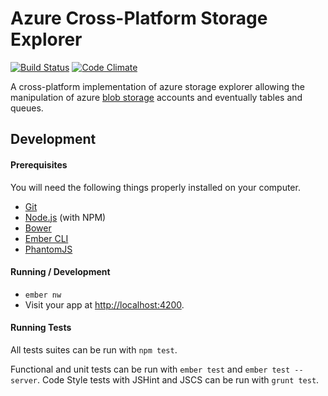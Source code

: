 # Azure Cross-Platform Storage Explorer
[![Build Status](https://travis-ci.org/azure-storage/xplat.svg)](https://travis-ci.org/azure-storage/xplat) [![Code Climate](https://codeclimate.com/github/azure-storage/xplat/badges/gpa.svg)](https://codeclimate.com/github/azure-storage/xplat)

A cross-platform implementation of azure storage explorer allowing the manipulation of azure [blob storage](http://azure.microsoft.com/en-us/documentation/articles/storage-introduction/) accounts and eventually tables and queues.

## Development
#### Prerequisites

You will need the following things properly installed on your computer.

* [Git](http://git-scm.com/)
* [Node.js](http://nodejs.org/) (with NPM)
* [Bower](http://bower.io/)
* [Ember CLI](http://www.ember-cli.com/)
* [PhantomJS](http://phantomjs.org/)

#### Running / Development

* `ember nw`
* Visit your app at [http://localhost:4200](http://localhost:4200).

#### Running Tests
All tests suites can be run with `npm test`.

Functional and unit tests can be run with `ember test` and `ember test --server`. Code Style tests with JSHint and JSCS can be run with `grunt test`.
